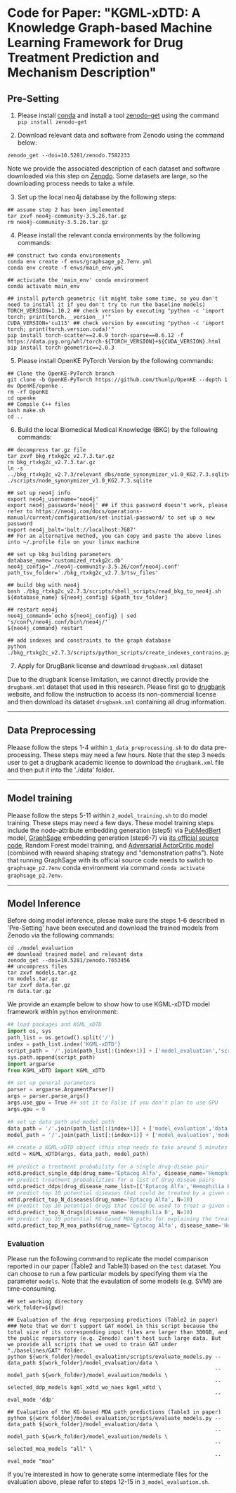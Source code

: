 # Code for Paper: "KGML-xDTD: A Knowledge Graph-based Machine Learning Framework for Drug Treatment Prediction and Mechanism Description"

## Pre-Setting

1. Please install [conda](https://conda.io/projects/conda/en/latest/user-guide/install/index.html) and install a tool [zenodo-get](https://zenodo.org/record/1261813/) using the command `pip install zenodo-get`

2. Download relevant data and software from Zenodo using the command below:
```Shell
zenodo_get --doi=10.5281/zenodo.7582233
```
Note we provide the associated description of each dataset and software downloaded via this step on [Zenodo](https://zenodo.org/record/7582233). Some datasets are large, so the downloading process needs to take a while.

3. Set up the local neo4j database by the following steps:
```Shell
## assume step 2 has been implemented
tar zxvf neo4j-community-3.5.26.tar.gz
rm neo4j-community-3.5.26.tar.gz
```

4. Please install the relevant conda environments by the following commands:
```Shell
## construct two conda environements
conda env create -f envs/graphsage_p2.7env.yml
conda env create -f envs/main_env.yml

## activiate the 'main_env' conda environment
conda activate main_env

## install pytorch geometric (it might take some time, so you don't need to install it if you don't try to run the baseline models)
TORCH_VERSION=1.10.2 ## check version by executing "python -c 'import torch; print(torch.__version__)'"
CUDA_VERSION='cu113' ## check version by executing "python -c 'import torch; print(torch.version.cuda)'"
pip install torch-scatter==2.0.9 torch-sparse==0.6.12 -f https://data.pyg.org/whl/torch-${TORCH_VERSION}+${CUDA_VERSION}.html
pip install torch-geometric==2.0.3
```
5. Please install OpenKE PyTorch Version by the following commands:
```Shell
## Clone the OpenKE-PyTorch branch
git clone -b OpenKE-PyTorch https://github.com/thunlp/OpenKE --depth 1
mv OpenKE/openke .
rm -rf OpenKE
cd openke
## Compile C++ files
bash make.sh
cd ..
```

6. Build the local Biomedical Medical Knowledge (BKG) by the following commands:
```Shell
## decompress tar.gz file
tar zxvf bkg_rtxkg2c_v2.7.3.tar.gz
rm bkg_rtxkg2c_v2.7.3.tar.gz
ln -s ../bkg_rtxkg2c_v2.7.3/relevant_dbs/node_synonymizer_v1.0_KG2.7.3.sqlite ./scripts/node_synonymizer_v1.0_KG2.7.3.sqlite

## set up neo4j info 
export neo4j_username='neo4j'
export neo4j_password='neo4j' ## if this password doesn't work, please refer to https://neo4j.com/docs/operations-manual/current/configuration/set-initial-password/ to set up a new password
export neo4j_bolt='bolt://localhost:7687'
## For an alternative method, you can copy and paste the above lines into ~/.profile file on your linux machine 

## set up bkg building parameters
database_name='customized_rtxkg2c.db'
neo4j_config='./neo4j-community-3.5.26/conf/neo4j.conf'
path_tsv_folder='./bkg_rtxkg2c_v2.7.3/tsv_files'

## build bkg with neo4j
bash ./bkg_rtxkg2c_v2.7.3/scripts/shell_scripts/read_bkg_to_neo4j.sh ${database_name} ${neo4j_config} ${path_tsv_folder}

## restart neo4j
neo4j_command=`echo ${neo4j_config} | sed 's/conf\/neo4j.conf/bin\/neo4j/'`
${neo4j_command} restart

## add indexes and constraints to the graph database
python ./bkg_rtxkg2c_v2.7.3/scripts/python_scripts/create_indexes_contrains.py
```

7. Apply for DrugBank license and download `drugbank.xml` dataset

Due to the drugbank license limitation, we cannot directly provide the `drugbank.xml` dataset that used in this research. Please first go to [drugbank](https://go.drugbank.com/releases/latest) website, and follow the instruction to access its non-commercial license and then download its dataset `drugbank.xml` containing all drug information.

---

## Data Preprocessing
Pleaase follow the steps 1-4 within `1_data_preprocessing.sh` to do data pre-processing. These steps may need a few hours. Note that the step 3 needs user to get a drugbank academic license to download the `drugbank.xml` file and then put it into the './data' folder.

---

## Model training
Pleaase follow the steps 5-11 within `2_model_training.sh` to do model training. These steps may need a few days. These model training steps include the node-attribute embedding generation (step5) via [PubMedBert](https://arxiv.org/abs/2007.15779) model, [GraphSage](https://arxiv.org/abs/1706.02216) embedding generation (step6-7) via [its official source code](https://github.com/williamleif/GraphSAGE), Random Forest model training, and [Adversarial ActorCritic model](https://www.microsoft.com/en-us/research/uploads/prod/2020/05/sigir_RLRec_camera_ready.pdf) (combined with reward shaping strategy and "demonstration paths"). Note that running GraphSage with its official source code needs to switch to `graphsage_p2.7env` conda environment via command `conda activate graphsage_p2.7env`.

---

## Model Inference
Before doing model inference, plesae make sure the steps 1-6 described in 'Pre-Setting' have been executed and download the trained models from Zenodo via the following commands:
```
cd ./model_evaluation
## download trained model and relevant data
zenodo_get --doi=10.5281/zenodo.7653456
## uncompress files
tar zxvf models.tar.gz
rm models.tar.gz
tar zxvf data.tar.gz
rm data.tar.gz
```

We provide an example below to show how to use KGML-xDTD model framework within `python` environment:

```python
## load packages and KGML_xDTD
import os, sys
path_list = os.getcwd().split('/')
index = path_list.index('KGML-xDTD')
script_path = '/'.join(path_list[:(index+1)] + ['model_evaluation','scripts'])
sys.path.append(script_path)
import argparse
from KGML_xDTD import KGML_xDTD

## set up general parameters
parser = argparse.ArgumentParser()
args = parser.parse_args()
args.use_gpu = True ## set it to False if you don't plan to use GPU
args.gpu = 0

## set up data path and model path
data_path = '/'.join(path_list[:(index+1)] + ['model_evaluation','data'])
model_path = '/'.join(path_list[:(index+1)] + ['model_evaluation','models'])

## create a KGML-xDTD object (this step needs to take around 5 minutes because its need to load the required files (e.g. KG) and trained modules)
xdtd = KGML_xDTD(args, data_path, model_path)

## predict a treatment probability for a single drug-diseae pair
xdtd.predict_single_ddp(drug_name='Eptacog Alfa', disease_name='Hemophilia B')
## predict treatment probabilities for a list of drug-diseae pairs
xdtd.predict_ddps(drug_disease_name_list=[('Eptacog Alfa','Hemophilia B'),('Factor VIIa','Hemophilia B'),('Thrombin','Hemophilia B')])
## predict top 10 potential diseases that could be treated by a given drug
xdtd.predict_top_N_diseases(drug_name='Eptacog Alfa', N=10)
## predict top 10 potential drugs that could be used to treat a given disease
xdtd.predict_top_N_drugs(disease_name='Hemophilia B', N=10)
## predict top 10 potential KG-based MOA paths for explaining the treatment relationship of a single drug-diseae pair
xdtd.predict_top_M_moa_paths(drug_name='Eptacog Alfa', disease_name='Hemophilia B', M=10)
```

### Evaluation
Please run the following command to replicate the model comparison reported in our paper (Table2 and Table3) based on the `test` dataset. You can choose to run a few particular models by specifying them via the parameter `models`. Note that the evaulation of some models (e.g. SVM) are time-consuming.
```Shell
## set working directory
work_folder=$(pwd)

## Evaluation of the drug repurposing predictions (Table2 in paper)
### Note that we don't support GAT model in this script because the total size of its corresponding input files are larger than 300GB, and the public reporistory (e.g. Zenodo) can't host such large data. But we provide all scripts that we used to train GAT under "./baselines/GAT" folder.
python ${work_folder}/model_evaluation/scripts/evaluate_models.py --data_path ${work_folder}/model_evaluation/data \
                                                                  --model_path ${work_folder}/model_evaluation/models \
                                                                  --selected_ddp_models kgml_xdtd_wo_naes kgml_xdtd \
                                                                  --eval_mode 'ddp'

## Evaluation of the KG-based MOA path predictions (Table3 in paper)
python ${work_folder}/model_evaluation/scripts/evaluate_models.py --data_path ${work_folder}/model_evaluation/data \
                                                                  --model_path ${work_folder}/model_evaluation/models \
                                                                  --selected_moa_models "all" \
                                                                  --eval_mode "moa"

```
If you're interested in how to generate some intermediate files for the evaluation above, pleae refer to steps 12-15 in `3_model_evaluation.sh`.

